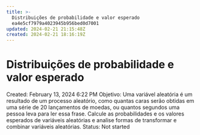 ```yaml
---
title: >-
  Distribuições de probabilidade e valor esperado
  ea4e5cf7979a4023945b956bed0d7001
updated: 2024-02-21 21:15:48Z
created: 2024-02-21 18:16:19Z
---
```


# Distribuições de probabilidade e valor esperado

Created: February 13, 2024 6:22 PM
Objetivo: Uma variável aleatória é um resultado de um processo aleatório, como quantas caras serão obtidas em uma série de 20 lançamentos de moedas, ou quantos segundos uma pessoa leva para ler essa frase. Calcule as probabilidades e os valores esperados de variáveis aleatórias e analise formas de transformar e combinar variáveis aleatórias.
Status: Not started